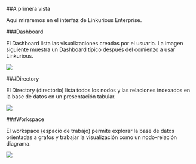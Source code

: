 ##A primera vista

Aquí miraremos en el interfaz de Linkurious Enterprise.

###Dashboard

El  Dashboard lista las visualizaciones creadas por el usuario. La imagen siguiente muestra un Dashboard típico después del comienzo a usar Linkurious.

![](https://github.com/Linkurious/linkurious-enterprise-manual/raw/master/en/first-visualization/Dashboard.png)


###Directory

El Directory (directorio) lista todos los nodos y las relaciones indexados en la base de datos en un presentación tabular.

![](https://github.com/Linkurious/linkurious-enterprise-manual/raw/master/en/first-visualization/Directory.png)

###Workspace

El workspace (espacio de trabajo) permite explorar la base de datos orientadas a grafos y trabajar la visualización como un nodo-relación diagrama. 

![](https://github.com/Linkurious/linkurious-enterprise-manual/raw/master/en/first-visualization/Workspace.png)
